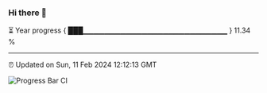 ### Hi there 👋

⏳ Year progress { ███▁▁▁▁▁▁▁▁▁▁▁▁▁▁▁▁▁▁▁▁▁▁▁▁▁▁▁ } 11.34 %

---

⏰ Updated on Sun, 11 Feb 2024 12:12:13 GMT

![Progress Bar CI](https://github.com/Shyam-Makwana/GitHub-Actions-Demo/workflows/Progress%20Bar%20CI/badge.svg)
